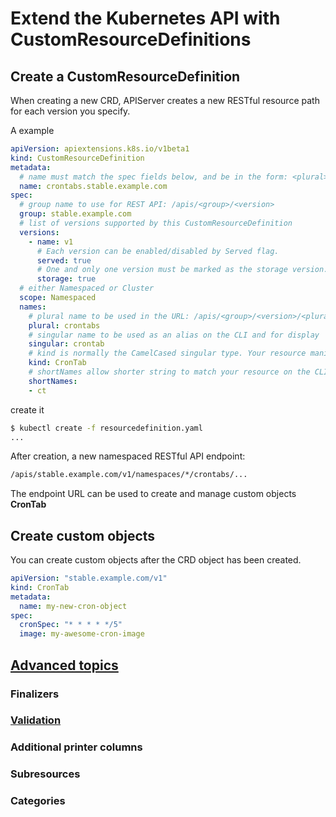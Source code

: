 # Extend the Kubernetes API with CustomResourceDefinitions

## Create a CustomResourceDefinition

When creating a new CRD, APIServer creates a new RESTful resource path for each version you specify.

A example

```yaml
apiVersion: apiextensions.k8s.io/v1beta1
kind: CustomResourceDefinition
metadata:
  # name must match the spec fields below, and be in the form: <plural>.<group>
  name: crontabs.stable.example.com
spec:
  # group name to use for REST API: /apis/<group>/<version>
  group: stable.example.com
  # list of versions supported by this CustomResourceDefinition
  versions:
    - name: v1
      # Each version can be enabled/disabled by Served flag.
      served: true
      # One and only one version must be marked as the storage version.
      storage: true
  # either Namespaced or Cluster
  scope: Namespaced
  names:
    # plural name to be used in the URL: /apis/<group>/<version>/<plural>
    plural: crontabs
    # singular name to be used as an alias on the CLI and for display
    singular: crontab
    # kind is normally the CamelCased singular type. Your resource manifests use this.
    kind: CronTab
    # shortNames allow shorter string to match your resource on the CLI
    shortNames:
    - ct
```

create it

```bash
$ kubectl create -f resourcedefinition.yaml
...
```

After creation, a new namespaced RESTful API endpoint:

```bash
/apis/stable.example.com/v1/namespaces/*/crontabs/...
```

The endpoint URL can be used to create and manage custom objects **CronTab**

## Create custom objects

You can create custom objects after the CRD object has been created.

```yaml
apiVersion: "stable.example.com/v1"
kind: CronTab
metadata:
  name: my-new-cron-object
spec:
  cronSpec: "* * * * */5"
  image: my-awesome-cron-image
```

## [Advanced topics](https://kubernetes.io/docs/tasks/access-kubernetes-api/custom-resources/custom-resource-definitions/#create-a-customresourcedefinition)

### Finalizers

### [Validation](validation.md)

### Additional printer columns

### Subresources

### Categories